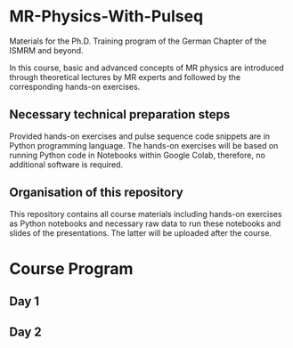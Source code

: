 # MR-Physics-With-Pulseq
Materials for the Ph.D. Training program of the German Chapter of the ISMRM and beyond.

In this course, basic and advanced concepts of MR physics are introduced through theoretical lectures by MR experts and followed by the corresponding hands-on exercises. 

## Necessary technical preparation steps
Provided hands-on exercises and pulse sequence code snippets are in Python programming language. The hands-on exercises will be based on running Python code in Notebooks within Google Colab, therefore, no additional software is required.

## Organisation of this repository
This repository contains all course materials including hands-on exercises as Python notebooks and necessary raw data to run these notebooks and slides of the presentations. The latter will be uploaded after the course.

# Course Program 
## Day 1

## Day 2

